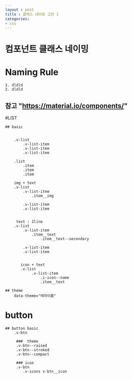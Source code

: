 ```yaml
---
layout : post
title : 클래스 네이밍 고민 1 
categories: 
- css
---
```



# 컴포넌트 클래스 네이밍 

# Naming Rule 
    1. dldld
    2. dldld

## 참고 "https://material.io/components/"


  #LIST
        
    ## basic   
        

        .v-list
            .v-list-item
            .v-list-item
            .v-list-item

        .list
            .item
            .item
            .item

        img + text 
        .v-list
            .v-list-item
                .item__img

            .v-list-item
            .v-list-item    


         text : 2line  
        .v-list
            .v-list-item
                .item__text
                    .item__text--secondary

            .v-list-item
            .v-list-item   


           icon + text
           .v-list
                .v-list-item 
                    .i-icon--name
                    .item__text

    ## theme
        data-theme="테마이름"



# button
    
    ## button basic 
        .v-btn

         ###  theme
         .v-btn--raised
         .v-btn--stroked
         .v-btn--compact 

         ### icon 
         .v-btn
            .v-icons v-btn__icon

    
